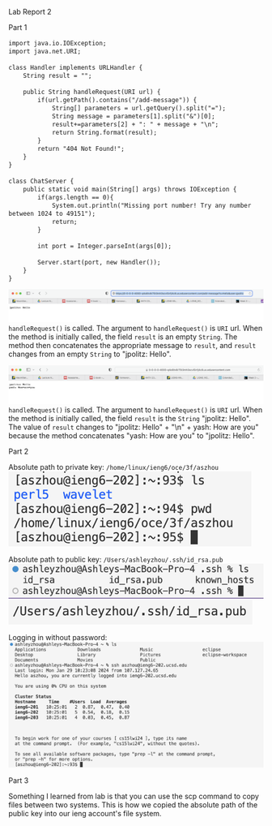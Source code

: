 Lab Report 2

Part 1

```
import java.io.IOException;
import java.net.URI;

class Handler implements URLHandler {
    String result = "";

    public String handleRequest(URI url) {
        if(url.getPath().contains("/add-message")) {
            String[] parameters = url.getQuery().split("=");
            String message = parameters[1].split("&")[0];
            result+=parameters[2] + ": " + message + "\n";
            return String.format(result);
        }
        return "404 Not Found!";
    }
}

class ChatServer {
    public static void main(String[] args) throws IOException {
        if(args.length == 0){
            System.out.println("Missing port number! Try any number between 1024 to 49151");
            return;
        }

        int port = Integer.parseInt(args[0]);

        Server.start(port, new Handler());
    }
}
```

![Image](2-1.png)
`handleRequest()` is called. The argument to `handleRequest()` is `URI` url. When the method is initially called, the field `result` is an empty `String`.
The method then concatenates the appropriate message to `result`, and `result` changes from an empty `String` to "jpolitz: Hello".

![Image](2-2.png)
`handleRequest()` is called. The argument to `handleRequest()` is `URI` url. When the method is initially called, the field `result` is the `String` "jpolitz: Hello".
The value of `result` changes to "jpolitz: Hello" + "\n" + yash: How are you" because the method concatenates "yash: How are you" to "jpolitz: Hello".

Part 2

Absolute path to private key: `/home/linux/ieng6/oce/3f/aszhou`
![Image](2.1-1.png)

Absolute path to public key: `/Users/ashleyzhou/.ssh/id_rsa.pub`
![Image](2.1-2.png)
![Image](2.1-3.png)

Logging in without password:
![Image](2.1-4.png)

Part 3

Something I learned from lab is that you can use the scp command to copy files between two systems. This is how we copied the 
absolute path of the public key into our ieng account's file system.
